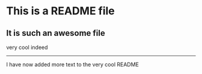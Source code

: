 # This is a README file

## It is such an awesome file
very cool indeed

---
I have now added more text to the very cool README